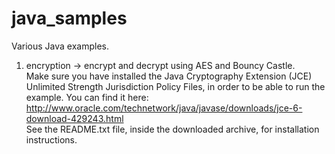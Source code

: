 java_samples
============

Various Java examples. 

1. encryption -> encrypt and decrypt using AES and Bouncy Castle.  
Make sure you have installed the Java Cryptography Extension (JCE) Unlimited Strength Jurisdiction Policy Files, 
in order to be able to run the example. You can find it here:  
http://www.oracle.com/technetwork/java/javase/downloads/jce-6-download-429243.html  
See the README.txt file, inside the downloaded archive, for installation instructions.  

